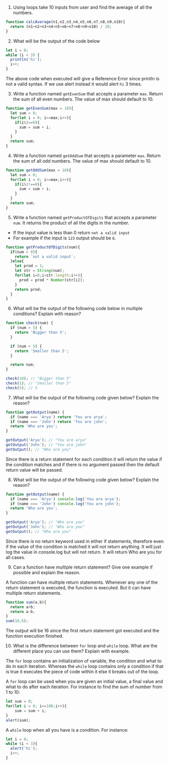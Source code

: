 1. Using loops take 10 inputs from user and find the average of all the numbers.

```js
function calcAverage(n1,n2,n3,n4,n5,n6,n7,n8,n9,n10){
  return (n1+n2+n3+n4+n5+n6+n7+n8+n9+n10) / 10;
}
```

2. What will be the output of the code below

```js
let i = 0;
while (i < 3) {
  println('hi');
  i++;
}
```
The above code when executed will give a Reference Error since println is not a valid syntax. If we use alert instead it would alert `hi` 3 times. 


3. Write a function named `getEvenSum` that accepts a parameter `max`. Return the sum of all even numbers. The value of max should default to 10.

```js
function getEvenSum(max = 10){
  let sum = 0;
  for(let i = 0; i<=max;i++){
    if(i%2==0){
      sum = sum + i;
    }
  }
  return sum;
}
```

4. Write a function named `getOddSum` that accepts a parameter `max`. Return the sum of all odd numbers. The value of max should default to 10.

```js
function getOddSum(max = 10){
  let sum = 0;
  for(let i = 0; i<=max;i++){
    if(i%2!==0){
      sum = sum + i;
    }
  }
  return sum;
}
```

5. Write a function named `getProductOfDigits` that accepts a parameter `num`. It returns the product of all the digits in the number.

- If the input value is less than 0 return `not a valid input`
- For example if the input is `123` output should be `6`.

```js
function getProductOfDigits(num){
  if(num < 0){
    return `not a valid input`;
  }else{
    let prod = 1;
    let str = String(num);
    for(let i=0;i<str.length;i++){
      prod = prod * Number(str[i]);
    }
    return prod;
  }
}
```

6. What will be the output of the following code below in multiple conditions? Explain with reason?

```js
function check(num) {
  if (num > 5) {
    return 'Bigger than 5';
  }

  if (num < 5) {
    return 'Smaller than 5';
  }

  return num;
}

check(10); // "Bigger than 5"
check(1); // "Smaller than 5"
check(5); // 5
```

7. What will be the output of the following code given below? Explain the reason?

```js
function getOutput(name) {
  if (name === 'Arya') return 'You are arya';
  if (name === 'John') return 'You are john';
  return 'Who are you';
}

getOutput('Arya'); // "You are arya"
getOutput('John'); // "You are john"
getOutput(); // "Who are you"
```
Since there is a return statement for each condition it will return the value if the condition matches and if there is no argument passed then the default return value will be passed.

8. What will be the output of the following code given below? Explain the reason?

```js
function getOutput(name) {
  if (name === 'Arya') console.log('You are arya');
  if (name === 'John') console.log('You are john');
  return 'Who are you';
}

getOutput('Arya'); // "Who are you"
getOutput('John'); // "Who are you"
getOutput(); // "Who are you"
```
Since there is no return keyword used in either if statements, therefore even if the value of the condition is matched it will not return anything. It will just log the value in console.log but will not return. It will return Who are you for all cases.


9. Can a function have multiple return statement? Give one example if possible and explain the reason.

A function can have multiple return statements. Whenever any one of the return statement is executed, the function is executed. But it can have multiple return statements.
```js
function sum(a,b){
  return a+b;
  return a-b;
}
sum(10,6);
```
The output will be 16 since the first return statement got executed and the function execution finished.


10. What is the difference between `for` loop and `while` loop. What are the different place you can use them? Explain with example.

The `for` loop contains an initialization of variable, the condition and what to do in each iteration. Whereas the `while` loop contains only a condition if that is true it executes the piece of code within it else it breaks out of the loop.

A `for` loop can be used when you are given an initial value, a final value and what to do after each iteration. For instance to find the sum of number from 1 to 10:
```js
let sum = 0;
for(let i = 0; i<=100;i++){
    sum = sum + i;
}
alert(sum);
```

A `while` loop when all you have is a condition. For instance:
```js
let i = 0;
while (i < 3){
  alert('hi');
  i++;
}
```